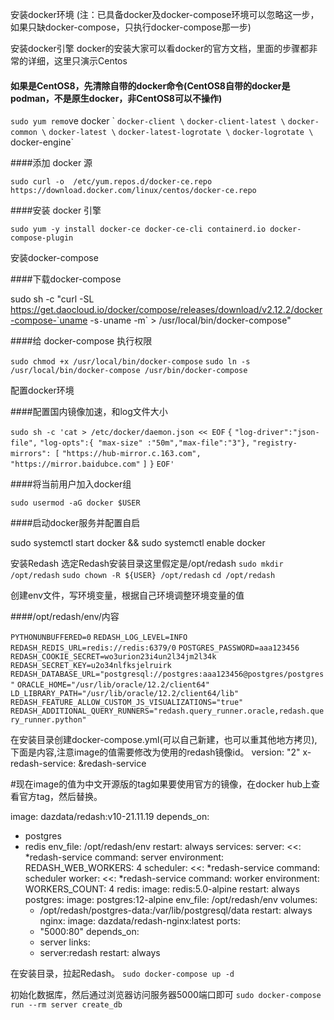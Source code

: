 安装docker环境
(注：已具备docker及docker-compose环境可以忽略这一步，如果只缺docker-compose，只执行docker-compose那一步)

安装docker引擎 docker的安装大家可以看docker的官方文档，里面的步骤都非常的详细，这里只演示Centos

#### 如果是CentOS8，先清除自带的docker命令(CentOS8自带的docker是podman，不是原生docker，非CentOS8可以不操作)

`sudo yum remo`ve docker \`
              `docker-client \`
              `docker-client-latest \`
              `docker-common \`
              `docker-latest \`
              `docker-latest-logrotate \`
              `docker-logrotate \`
              docker-engine`

####添加 docker 源

`sudo curl -o  /etc/yum.repos.d/docker-ce.repo  https://download.docker.com/linux/centos/docker-ce.repo`

####安装 docker 引擎

`sudo yum -y install docker-ce docker-ce-cli containerd.io docker-compose-plugin`

安装docker-compose

####下载docker-compose

sudo sh -c "curl -SL https://get.daocloud.io/docker/compose/releases/download/v2.12.2/docker-compose-`uname -s`-`uname -m` > /usr/local/bin/docker-compose"

####给 docker-compose 执行权限

`sudo chmod +x /usr/local/bin/docker-compose`
`sudo ln -s /usr/local/bin/docker-compose /usr/bin/docker-compose`


配置docker环境

####配置国内镜像加速，和log文件大小

`sudo sh -c 'cat > /etc/docker/daemon.json << EOF`
`{`
  `"log-driver":"json-file",`
  `"log-opts":{ "max-size" :"50m","max-file":"3"},`
  `"registry-mirrors": [`
    `"https://hub-mirror.c.163.com",`
    `"https://mirror.baidubce.com"`
  `]`
`}`
`EOF'`

####将当前用户加入docker组

`sudo usermod -aG docker $USER`

####启动docker服务并配置自启

sudo systemctl start docker && sudo systemctl enable docker

安装Redash
选定Redash安装目录这里假定是/opt/redash
`sudo mkdir /opt/redash`
`sudo chown -R ${USER} /opt/redash`
`cd /opt/redash`

创建env文件，写环境变量，根据自己环境调整环境变量的值

####/opt/redash/env/内容

`PYTHONUNBUFFERED=0`
`REDASH_LOG_LEVEL=INFO`
`REDASH_REDIS_URL=redis://redis:6379/0`
`POSTGRES_PASSWORD=aaa123456`
`REDASH_COOKIE_SECRET=wo3urion23i4un2l34jm2l34k`
`REDASH_SECRET_KEY=u2o34nlfksjelruirk`
`REDASH_DATABASE_URL="postgresql://postgres:aaa123456@postgres/postgres"`
`ORACLE_HOME="/usr/lib/oracle/12.2/client64"`
`LD_LIBRARY_PATH="/usr/lib/oracle/12.2/client64/lib"`
`REDASH_FEATURE_ALLOW_CUSTOM_JS_VISUALIZATIONS="true"`
`REDASH_ADDITIONAL_QUERY_RUNNERS="redash.query_runner.oracle,redash.query_runner.python"`

在安装目录创建docker-compose.yml(可以自己新建，也可以重其他地方拷贝),下面是内容,注意image的值需要修改为使用的redash镜像id。
version: "2"
x-redash-service: &redash-service

  #现在image的值为中文开源版的tag如果要使用官方的镜像，在docker hub上查看官方tag，然后替换。

  image: dazdata/redash:v10-21.11.19
  depends_on:

   - postgres
   - redis
     env_file: /opt/redash/env
       restart: always
     services:
       server:
         <<: *redash-service
         command: server
         environment:
     REDASH_WEB_WORKERS: 4
       scheduler:
         <<: *redash-service
         command: scheduler
       worker:
         <<: *redash-service
         command: worker
         environment:
     WORKERS_COUNT: 4
       redis:
         image: redis:5.0-alpine
         restart: always
       postgres:
         image: postgres:12-alpine
         env_file: /opt/redash/env
         volumes:
     - /opt/redash/postgres-data:/var/lib/postgresql/data
       restart: always
       nginx:
         image: dazdata/redash-nginx:latest
         ports:
     - "5000:80"
       depends_on:
     - server
       links:
     - server:redash
       restart: always

在安装目录，拉起Redash。
`sudo docker-compose up -d`

初始化数据库，然后通过浏览器访问服务器5000端口即可
`sudo docker-compose run --rm server create_db`
